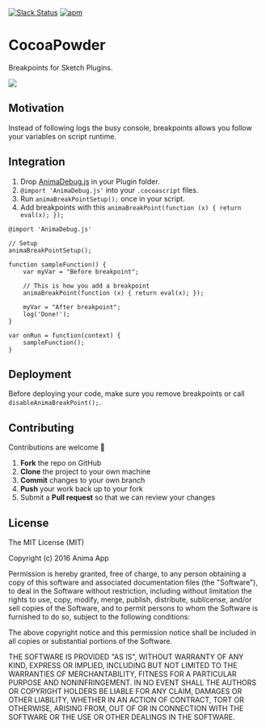 [![Slack Status](http://slack.animaapp.com/badge.svg)](http://slack.animaapp.com)
[![apm](https://img.shields.io/apm/l/vim-mode.svg?maxAge=2592000)]()

# CocoaPowder
Breakpoints for Sketch Plugins.

<kbd>![](http://animaapp.s3.amazonaws.com/github/PluginDebugger/PluginDebugger.gif)</kbd>

## Motivation

Instead of following logs the busy console, breakpoints allows you follow your variables on script runtime.

## Integration

1. Drop [AnimaDebug.js](https://raw.githubusercontent.com/AnimaApp/SketchPluginDebugger/master/AnimaDebug.js) in your Plugin folder.
2. ```@import 'AnimaDebug.js'``` into your `.cocoascript` files.
3. Run ```animaBreakPointSetup();``` once in your script.
4. Add breakpoints with this ```animaBreakPoint(function (x) { return eval(x); });```

```
@import 'AnimaDebug.js'

// Setup
animaBreakPointSetup();

function sampleFunction() {
    var myVar = "Before breakpoint";

    // This is how you add a breakpoint
    animaBreakPoint(function (x) { return eval(x); });

    myVar = "After breakpoint";
    log('Done!');
}

var onRun = function(context) {
    sampleFunction();
}
```

## Deployment
Before deploying your code, make sure you remove breakpoints or call ```disableAnimaBreakPoint();```.

## Contributing

Contributions are welcome 🎉

 1. **Fork** the repo on GitHub
 2. **Clone** the project to your own machine
 3. **Commit** changes to your own branch
 4. **Push** your work back up to your fork
 5. Submit a **Pull request** so that we can review your changes

## License

The MIT License (MIT)

Copyright (c) 2016 Anima App

Permission is hereby granted, free of charge, to any person obtaining a copy
of this software and associated documentation files (the "Software"), to deal
in the Software without restriction, including without limitation the rights
to use, copy, modify, merge, publish, distribute, sublicense, and/or sell
copies of the Software, and to permit persons to whom the Software is
furnished to do so, subject to the following conditions:

The above copyright notice and this permission notice shall be included in
all copies or substantial portions of the Software.

THE SOFTWARE IS PROVIDED "AS IS", WITHOUT WARRANTY OF ANY KIND, EXPRESS OR
IMPLIED, INCLUDING BUT NOT LIMITED TO THE WARRANTIES OF MERCHANTABILITY,
FITNESS FOR A PARTICULAR PURPOSE AND NONINFRINGEMENT.  IN NO EVENT SHALL THE
AUTHORS OR COPYRIGHT HOLDERS BE LIABLE FOR ANY CLAIM, DAMAGES OR OTHER
LIABILITY, WHETHER IN AN ACTION OF CONTRACT, TORT OR OTHERWISE, ARISING FROM,
OUT OF OR IN CONNECTION WITH THE SOFTWARE OR THE USE OR OTHER DEALINGS IN
THE SOFTWARE.
